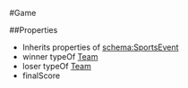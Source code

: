 #Game

##Properties
* Inherits properties of [schema:SportsEvent](http://schema.org/SportsEvent)
* winner typeOf [Team](Team.md)
* loser typeOf [Team](Team.md)
* finalScore
